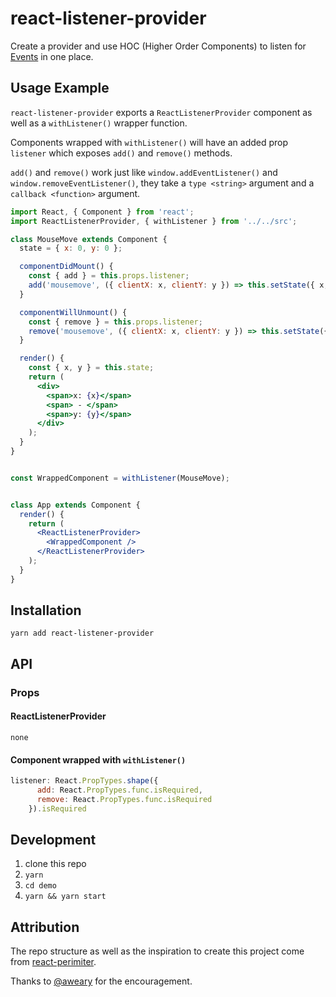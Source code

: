# react-listener-provider

Create a provider and use HOC (Higher Order Components) to listen for [Events](https://developer.mozilla.org/en-US/docs/Web/Events) in one place.


## Usage Example

`react-listener-provider` exports a `ReactListenerProvider` component as well as a `withListener()` wrapper function.

Components wrapped with `withListener()` will have an added prop `listener` which exposes `add()` and `remove()` methods.

`add()` and `remove()` work just like `window.addEventListener()` and `window.removeEventListener()`, they take a `type <string>` argument and a `callback <function>` argument.

```jsx
import React, { Component } from 'react';
import ReactListenerProvider, { withListener } from '../../src';

class MouseMove extends Component {
  state = { x: 0, y: 0 };

  componentDidMount() {
    const { add } = this.props.listener;
    add('mousemove', ({ clientX: x, clientY: y }) => this.setState({ x, y }));
  }

  componentWillUnmount() {
    const { remove } = this.props.listener;
    remove('mousemove', ({ clientX: x, clientY: y }) => this.setState({ x, y }));
  }

  render() {
    const { x, y } = this.state;
    return (
      <div>
        <span>x: {x}</span>
        <span> - </span>
        <span>y: {y}</span>
      </div>
    );
  }
}


const WrappedComponent = withListener(MouseMove);


class App extends Component {
  render() {
    return (
      <ReactListenerProvider>
        <WrappedComponent />
      </ReactListenerProvider>
    );
  }
}
```


## Installation

```
yarn add react-listener-provider
```


## API

### Props

#### ReactListenerProvider

`none`

#### Component wrapped with `withListener()`
```jsx
listener: React.PropTypes.shape({
      add: React.PropTypes.func.isRequired,
      remove: React.PropTypes.func.isRequired
    }).isRequired
```


## Development

1) clone this repo
2) `yarn`
3) `cd demo`
4) `yarn && yarn start`


## Attribution

The repo structure as well as the inspiration to create this project come from [react-perimiter](https://github.com/aweary/react-perimeter).

Thanks to [@aweary](https://github.com/aweary) for the encouragement.
